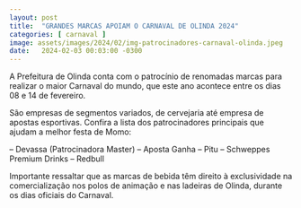 ```yaml
---
layout: post
title:  "GRANDES MARCAS APOIAM O CARNAVAL DE OLINDA 2024"
categories: [ carnaval ]
image: assets/images/2024/02/img-patrocinadores-carnaval-olinda.jpeg
date:   2024-02-03 00:03:00 -0300
---
```

A Prefeitura de Olinda conta com o patrocínio de renomadas marcas para realizar o maior Carnaval do mundo, que este ano acontece entre os dias 08 e 14 de fevereiro.

São empresas de segmentos variados, de cervejaria até empresa de apostas esportivas. Confira a lista dos patrocinadores principais que ajudam a melhor festa de Momo:

– Devassa (Patrocinadora Master)
– Aposta Ganha
– Pitu
– Schweppes Premium Drinks
– Redbull

Importante ressaltar que as marcas de bebida têm direito à exclusividade na comercialização nos polos de animação e nas ladeiras de Olinda, durante os dias oficiais do Carnaval.